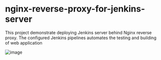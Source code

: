# nginx-reverse-proxy-for-jenkins-server
This project demonstrate deploying Jenkins server behind Nginx reverse proxy. The configured Jenkins pipelines automates the testing and building of web application

![image](https://github.com/IrezD/nginx-reverse-proxy-for-jenkins-server/assets/88015931/897ea89b-f87b-46a1-8166-67c659dfc75b)
